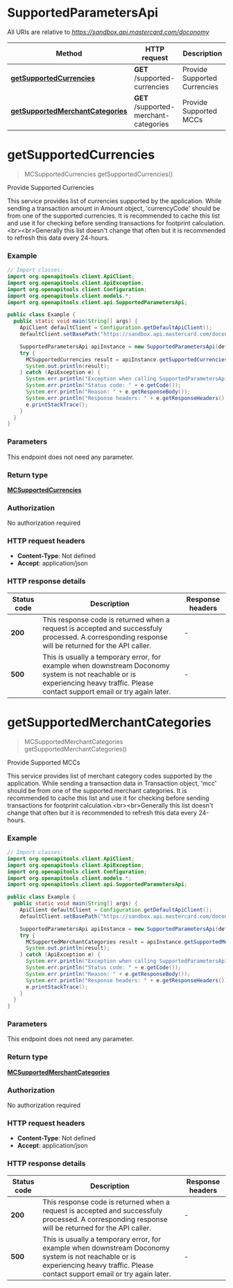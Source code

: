 # SupportedParametersApi

All URIs are relative to *https://sandbox.api.mastercard.com/doconomy*

Method | HTTP request | Description
------------- | ------------- | -------------
[**getSupportedCurrencies**](SupportedParametersApi.md#getSupportedCurrencies) | **GET** /supported-currencies | Provide Supported Currencies
[**getSupportedMerchantCategories**](SupportedParametersApi.md#getSupportedMerchantCategories) | **GET** /supported-merchant-categories | Provide Supported MCCs


<a name="getSupportedCurrencies"></a>
# **getSupportedCurrencies**
> MCSupportedCurrencies getSupportedCurrencies()

Provide Supported Currencies

This service provides list of currencies supported by the application. While sending a transaction amount in Amount object, &#39;currencyCode&#39; should be from one of the supported currencies. It is recommended to cache this list and use it for checking before sending transactions for footprint calculation.&lt;br&gt;&lt;br&gt;Generally this list doesn&#39;t change that often but it is recommended to refresh this data every 24-hours.

### Example
```java
// Import classes:
import org.openapitools.client.ApiClient;
import org.openapitools.client.ApiException;
import org.openapitools.client.Configuration;
import org.openapitools.client.models.*;
import org.openapitools.client.api.SupportedParametersApi;

public class Example {
  public static void main(String[] args) {
    ApiClient defaultClient = Configuration.getDefaultApiClient();
    defaultClient.setBasePath("https://sandbox.api.mastercard.com/doconomy");

    SupportedParametersApi apiInstance = new SupportedParametersApi(defaultClient);
    try {
      MCSupportedCurrencies result = apiInstance.getSupportedCurrencies();
      System.out.println(result);
    } catch (ApiException e) {
      System.err.println("Exception when calling SupportedParametersApi#getSupportedCurrencies");
      System.err.println("Status code: " + e.getCode());
      System.err.println("Reason: " + e.getResponseBody());
      System.err.println("Response headers: " + e.getResponseHeaders());
      e.printStackTrace();
    }
  }
}
```

### Parameters
This endpoint does not need any parameter.

### Return type

[**MCSupportedCurrencies**](MCSupportedCurrencies.md)

### Authorization

No authorization required

### HTTP request headers

 - **Content-Type**: Not defined
 - **Accept**: application/json

### HTTP response details
| Status code | Description | Response headers |
|-------------|-------------|------------------|
**200** | This response code is returned when a request is accepted and successfuly processed. A corresponding response will be returned for the API caller. |  -  |
**500** | This is usually a temporary error, for example when downstream Doconomy system is not reachable or is experiencing heavy traffic. Please contact support email or try again later. |  -  |

<a name="getSupportedMerchantCategories"></a>
# **getSupportedMerchantCategories**
> MCSupportedMerchantCategories getSupportedMerchantCategories()

Provide Supported MCCs

This service provides list of merchant category codes supported by the application. While sending a transaction data in Transaction object, &#39;mcc&#39; should be from one of the supported merchant categories. It is recommended to cache this list and use it for checking before sending transactions for footprint calculation.&lt;br&gt;&lt;br&gt;Generally this list doesn&#39;t change that often but it is recommended to refresh this data every 24-hours.

### Example
```java
// Import classes:
import org.openapitools.client.ApiClient;
import org.openapitools.client.ApiException;
import org.openapitools.client.Configuration;
import org.openapitools.client.models.*;
import org.openapitools.client.api.SupportedParametersApi;

public class Example {
  public static void main(String[] args) {
    ApiClient defaultClient = Configuration.getDefaultApiClient();
    defaultClient.setBasePath("https://sandbox.api.mastercard.com/doconomy");

    SupportedParametersApi apiInstance = new SupportedParametersApi(defaultClient);
    try {
      MCSupportedMerchantCategories result = apiInstance.getSupportedMerchantCategories();
      System.out.println(result);
    } catch (ApiException e) {
      System.err.println("Exception when calling SupportedParametersApi#getSupportedMerchantCategories");
      System.err.println("Status code: " + e.getCode());
      System.err.println("Reason: " + e.getResponseBody());
      System.err.println("Response headers: " + e.getResponseHeaders());
      e.printStackTrace();
    }
  }
}
```

### Parameters
This endpoint does not need any parameter.

### Return type

[**MCSupportedMerchantCategories**](MCSupportedMerchantCategories.md)

### Authorization

No authorization required

### HTTP request headers

 - **Content-Type**: Not defined
 - **Accept**: application/json

### HTTP response details
| Status code | Description | Response headers |
|-------------|-------------|------------------|
**200** | This response code is returned when a request is accepted and successfuly processed. A corresponding response will be returned for the API caller. |  -  |
**500** | This is usually a temporary error, for example when downstream Doconomy system is not reachable or is experiencing heavy traffic. Please contact support email or try again later. |  -  |

